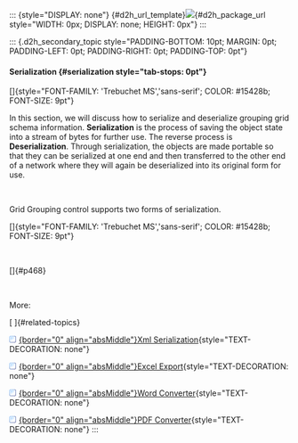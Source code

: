 ::: {style="DISPLAY: none"}
[](ms-xhelp:///?Id=d2h_url_template){#d2h_url_template}![](!package_url!){#d2h_package_url style="WIDTH: 0px; DISPLAY: none; HEIGHT: 0px"}
:::

::: {.d2h_secondary_topic style="PADDING-BOTTOM: 10pt; MARGIN: 0pt; PADDING-LEFT: 0pt; PADDING-RIGHT: 0pt; PADDING-TOP: 0pt"}
#### Serialization {#serialization style="tab-stops: 0pt"}

[]{style="FONT-FAMILY: 'Trebuchet MS','sans-serif'; COLOR: #15428b; FONT-SIZE: 9pt"} 

In this section, we will discuss how to serialize and deserialize grouping grid schema information. **Serialization** is the process of saving the object state into a stream of bytes for further use. The reverse process is **Deserialization**. Through serialization, the objects are made portable so that they can be serialized at one end and then transferred to the other end of a network where they will again be deserialized into its original form for use.

 

Grid Grouping control supports two forms of serialization.

[]{style="FONT-FAMILY: 'Trebuchet MS','sans-serif'; COLOR: #15428b; FONT-SIZE: 9pt"} 

 

[]{#p468} 

 

More:

[ ]{#related-topics}

[![](button.gif){border="0" align="absMiddle"}Xml Serialization](ms-xhelp:///?Id=e42f401b-3c2d-4579-ad24-94190bff1458){style="TEXT-DECORATION: none"}

[![](button.gif){border="0" align="absMiddle"}Excel Export](ms-xhelp:///?Id=b743e8c7-33bb-4303-a490-5992d744d116){style="TEXT-DECORATION: none"}

[![](button.gif){border="0" align="absMiddle"}Word Converter](ms-xhelp:///?Id=08e61135-5c25-4f63-af99-5cbb850991f5){style="TEXT-DECORATION: none"}

[![](button.gif){border="0" align="absMiddle"}PDF Converter](ms-xhelp:///?Id=392025c7-eb3c-422a-82f4-6415eda2019f){style="TEXT-DECORATION: none"}
:::
